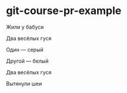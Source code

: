 # git-course-pr-example
<!-- Первому зашедшему: тут странные знаки в конце строки. Надо поправить. И отформатировать cтишки как код. Этот комментарий потом убрать. -->
Жили у бабуси

Два весёлых гуся

Один — серый 

Другой — белый 

Два весёлых гуся

Вытянули шеи
